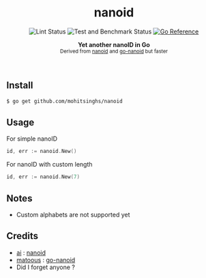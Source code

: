 <h1 align='center'>nanoid</h1>
<p align="center">
  <img src="https://github.com/mohitsinghs/nanoid/actions/workflows/lint.yml/badge.svg" alt="Lint Status">
  <img src="https://github.com/mohitsinghs/nanoid/actions/workflows/test.yml/badge.svg" alt="Test and Benchmark Status">
  <a href="https://pkg.go.dev/github.com/mohitsinghs/nanoid"><img src="https://pkg.go.dev/badge/github.com/mohitsinghs/nanoid.svg" alt="Go Reference"></a>
</p>
<p align="center">
  <b>Yet another nanoID in Go</b><br/>
  <sub>Derived from <a href="https://github.com/ai/nanoid">nanoid</a> and <a href="https://github.com/matoous/go-nanoid">go-nanoid</a> but faster</sub>
</p>
<br />

## Install

```bash
$ go get github.com/mohitsinghs/nanoid
```

## Usage

For simple nanoID

```go
id, err := nanoid.New()
```

For nanoID with custom length

```go
id, err := nanoid.New(7)
```

## Notes

- Custom alphabets are not supported yet

## Credits

- [ai](https://github.com/ai) : [nanoid](https://github.com/ai/nanoid)
- [matoous](https://github.com/matoous) : [go-nanoid](https://github.com/matoous/go-nanoid)
- Did I forget anyone ?

